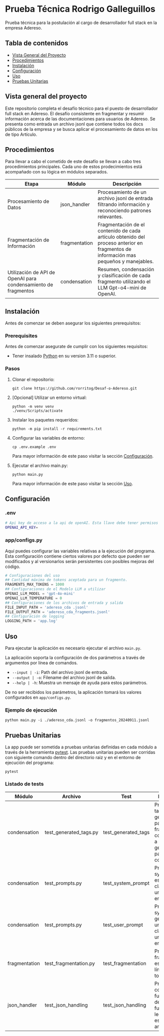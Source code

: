 # Prueba Técnica Rodrigo Galleguillos

Prueba técnica para la postulación al cargo de desarrollador full stack en la empresa Adereso.

## Tabla de contenidos

- [Vista General del Proyecto](#vista-general-del-proyecto)
- [Procedimientos](#procedimientos)
- [Instalación](#instalación)
- [Configuración](#configuración)
- [Uso](#uso)
- [Pruebas Unitarias](#pruebas-unitarias)

## Vista general del proyecto

Este repositorio completa el desafío técnico para el puesto de desarrollador full stack en Adereso. El desafío consistente en fragmentar y resumir información acerca de las documentaciones para usuarios de Adereso. Se presenta como entrada un archivo jsonl que contiene todos los docs públicos de la empresa y se busca aplicar el procesamiento de datos en los de tipo Artículo.


## Procedimientos
Para llevar a cabo el cometido de este desafío se llevan a cabo tres procedimientos principales. Cada uno de estos prodecimientos está acompañado con su lógica en módulos separados.

| Etapa | Módulo | Descripción |
|---|---|---|
| Procesamiento de Datos | json_handler | Procesamiento de un archivo jsonl de entrada filtrando información y reconociendo patrones relevantes. |
| Fragmentación de Información | fragmentation | Fragmentación de el contenido de cada artículo obtenido del proceso anterior en fragmentos de información mas pequeños y manejables. |
| Utilización de API de OpenAI para condensamiento de fragmentos | condensation | Resumen, condensación y clasificación de cada fragmento utilizando el LLM Gpt-o4-mini de OpenAI. |

## Instalación
Antes de comenzar se deben asegurar los siguientes prerequisitos:

### Prerequisites

Antes de comenzar asegurate de cumplir con los siguientes requisitos:
- Tener insalado [Python](https://python.org/) en su version 3.11 o superior.

### Pasos

1. Clonar el repositorio:
    ```
    git clone https://github.com/rorritog/Desaf-o-Adereso.git
    ```
2. [Opcional] Utilizar un entorno virtual:
    ```
    python -m venv venv
    ./venv/Scripts/activate
    ```

3. Instalar los paquetes requeridos:
    ```
    python -m pip install -r requirements.txt
    ```

4. Configurar las variables de entorno:
    ```
    cp .env.example .env
    ```
    Para mayor información de este paso visitar la sección [Configuración](#configuración).
5. Ejecutar el archivo main.py:
    ```
    python main.py
    ```
    Para mayor información de este paso visitar la sección [Uso](#uso).

## Configuración
### .env
```bash
# Api key de acceso a la api de openAI. Esta llave debe tener permisos para la utilización del modelo gpt-4o-mini, no debe tener excedida la cuota de uso y debe estar en viegencia
OPENAI_API_KEY=
```
### app/configs.py
Aquí puedes configurar las variables relativas a la ejecución del programa. Esta configuración contiene ciertos valores por defecto que pueden ser modificados y al versionarlos serán persistentes con posibles mejoras del código.
```python
# Configuraciones del uso
## Cantidad máxima de tokens aceptada para un fragmento.
FRAGMENTS_MAX_TOKENS = 1000
## Configuraciones de el Modelo LLM a utilizar
OPENAI_LLM_MODEL = 'gpt-4o-mini'
OPENAI_LLM_TEMPERATURE = 0
## Configuraciones de los archivos de entrada y salida
FILE_INPUT_PATH = 'adereso_cda .jsonl'
FILE_OUTPUT_PATH = 'adereso_cda_fragments.jsonl'
## Configuración de logging
LOGGING_PATH = 'app.log'
```

## Uso

Para ejecutar la aplicación es necesario ejecutar el archivo ```main.py```. 

La aplicación soporta la configuración de dos parámetros a través de argumentos por línea de comandos.

- `--input | -i`: Path del archivo jsonl de entrada.
- `--output | -o`: Filename del archivo jsonl de salida. 
- `--help | -h`: Muestra un mensaje de ayuda para estos parámetros.

De no ser recibidos los parámetros, la aplicación tomará los valores configurados en `app/configs.py`.

### Ejemplo de ejecución
```
python main.py -i ./adereso_cda.jsonl -o fragmentos_20240911.jsonl
```

## Pruebas Unitarias
La app puede ser sometida a pruebas unitarias definidas en cada módulo a través de la herramienta [pytest](https://docs.pytest.org/en/stable/). Las pruebas unitarias pueden ser corridas con siguiente comando dentro del directorio raiz y en el entorno de ejecución del programa:
```
pytest
```

### Listado de tests

| Módulo | Archivo | Test | Descripción |
|---|---|---|---|
| condensation | test_generated_tags.py | test_generated_tags | Prueba si los tags generados para los fragmentos corresponden a los tags generados para el artículo completo. |
| condensation | test_prompts.py | test_system_prompt | Prueba si el system prompt es consiso, claro y tiene una estructura entendible. |
| condensation | test_prompts.py | test_user_prompt | Prueba si el system prompt generado para un artículo es claro y tiene una estructura entendible. |
| fragmentation | test_fragmentation.py | test_fragmentation | Prueba si la fragmentación es efectiva a el límite de tokens. |
| json_handler | test_json_handling | test_json_handling | Prueba el correcto funcionamiento de las funciones de lectura y escritura de archivos jsonl |
